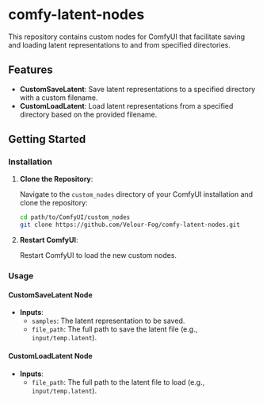 # comfy-latent-nodes

This repository contains custom nodes for ComfyUI that facilitate saving and loading latent representations to and from specified directories.

## Features

- **CustomSaveLatent**: Save latent representations to a specified directory with a custom filename.
- **CustomLoadLatent**: Load latent representations from a specified directory based on the provided filename.

## Getting Started

### Installation

1. **Clone the Repository**:

   Navigate to the `custom_nodes` directory of your ComfyUI installation and clone the repository:

   ```bash
   cd path/to/ComfyUI/custom_nodes
   git clone https://github.com/Velour-Fog/comfy-latent-nodes.git
2. **Restart ComfyUI**:

   Restart ComfyUI to load the new custom nodes.

### Usage

#### CustomSaveLatent Node

- **Inputs**:
  - `samples`: The latent representation to be saved.
  - `file_path`: The full path to save the latent file (e.g., `input/temp.latent`).

#### CustomLoadLatent Node

- **Inputs**:
  - `file_path`: The full path to the latent file to load (e.g., `input/temp.latent`).
